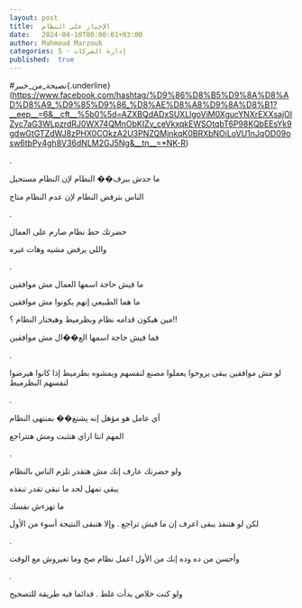 ```yaml
---
layout: post
title:  الإجبار على النظام
date:   2024-04-10T00:00:01+03:00
author: Mahmoud Marzouk
categories: 5 - إدارة الشركات
published:  true
---
```

\#نصيحة_من_خبير{.underline}(https://www.facebook.com/hashtag/%D9%86%D8%B5%D9%8A%D8%AD%D8%A9_%D9%85%D9%86_%D8%AE%D8%A8%D9%8A%D8%B1?__eep__=6&__cft__%5b0%5d=AZXBQdADxSUXLlgoViM0XgucYNXrEXXsajOIZyc7aG3WLpzrdRJ0WX74QMnObKIZv_ceVkxqkEWSOtqbT6P98KQbEEsYk9gdwGtGTZdWJ8zPHX0COkzA2U3PNZQMjnkqK0BRXbNOiLoVU1nJqOD09osw6tbPy4gh8V36dNLM2GJ5Ng&__tn__=*NK-R)

.

ما حدش بيرف�� النظام لإن النظام مستحيل

الناس بترفض النظام لإن عدم النظام متاح

.

حضرتك حط نظام صارم على العمال

واللي يرفض مشيه وهات غيره

.

ما فيش حاجة اسمها العمال مش موافقين

ما هما الطبيعي إنهم يكونوا مش موافقين

مين هيكون قدامه نظام وبظرميط وهيختار النظام ؟!!

فما فيش حاجة اسمها الع��ال مش موافقين

.

لو مش موافقين يبقى يروحوا يعملوا مصنع لنفسهم ويمشوه بظرميط إذا كانوا
هيرضوا لنفسهم البظرميط

.

أي عامل هو مؤهل إنه يشتغ�� بمنتهى النظام

المهم انتا ازاي هتثبت ومش هتتراجع

.

ولو حضرتك عارف إنك مش هتقدر تلزم الناس بالنظام

يبقى تمهل لحد ما تبقى تقدر تنفذه

ما تهزءش نفسك

لكن لو هتنفذ يبقى اعرف إن ما فيش تراجع . وإلا هتبقى النتيجة أسوء من
الأول

.

وأحسن من ده وده إنك من الأول اعمل نظام صح وما تغيروش مع
الوقت

.

ولو كنت خلاص بدأت غلط . فدائما فيه طريقة للتصحيح
